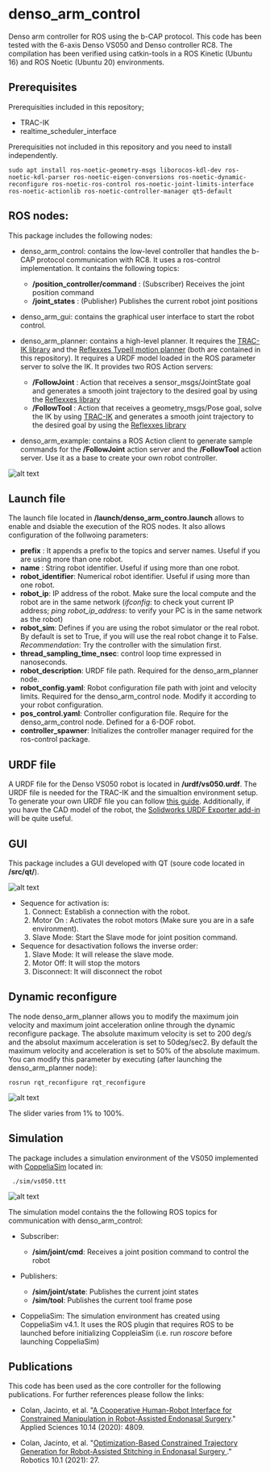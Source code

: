 # denso_arm_control
Denso arm controller for ROS using the b-CAP protocol. This code has been tested with the 6-axis Denso VS050 and Denso controller RC8. The compilation has been verified using catkin-tools in a ROS Kinetic (Ubuntu 16) and ROS Noetic (Ubuntu 20) environments.


## Prerequisites

Prerequisities included in this repository;
* TRAC-IK
* realtime_scheduler_interface


Prerequisities not included in this repository and you need to install independently.

```
sudo apt install ros-noetic-geometry-msgs liborocos-kdl-dev ros-noetic-kdl-parser ros-noetic-eigen-conversions ros-noetic-dynamic-reconfigure ros-noetic-ros-control ros-noetic-joint-limits-interface ros-noetic-actionlib ros-noetic-controller-manager qt5-default 
```

## ROS nodes:
This package includes the following nodes:
* denso_arm_control: contains the low-level controller that handles the b-CAP protocol communication with RC8. It uses a ros-control implementation. It contains the following topics:
    * **/position_controller/command** : (Subscriber) Receives the joint position command
    * **/joint_states** : (Publisher) Publishes the current robot joint positions

* denso_arm_gui: contains the graphical user interface to start the robot control. 

* denso_arm_planner: contains a high-level planner. It requires the [TRAC-IK library](https://bitbucket.org/traclabs/trac_ik/src/master/) and the [Reflexxes TypeII motion planner](https://github.com/Reflexxes) (both are contained in this repository). It requires a URDF model loaded in the ROS parameter server to solve the IK. It provides two ROS Action servers:
    * **/FollowJoint** : Action that receives a sensor_msgs/JointState goal and generates a smooth joint trajectory to the desired goal by using the [Reflexxes library](https://github.com/Reflexxes/RMLTypeII)
    * **/FollowTool** : Action that receives a geometry_msgs/Pose goal, solve the IK by using [TRAC-IK](https://bitbucket.org/traclabs/trac_ik/src/master/) and generates a smooth joint trajectory to the desired goal by using the [Reflexxes library](https://github.com/Reflexxes/RMLTypeII)

* denso_arm_example: contains a ROS Action client to generate sample commands for the **/FollowJoint** action server and the **/FollowTool** action server. Use it as a base to create your own robot controller.

![alt text](https://github.com/jcolan/denso_arm_control/blob/main/denso_arm_control/doc/figures/rqt_graph.png "ROS nodes")

## Launch file
The launch file located in **/launch/denso_arm_contro.launch** allows to enable and dsiable the execution of the ROS nodes. It also allows configuration of the follwoing parameters:
* **prefix** : It appends a prefix to the topics and server names. Useful if you are using more than one robot.
* **name** : String robot identifier. Useful if using more than one robot.
* **robot_identifier**: Numerical robot identifier. Useful if using more than one robot.
* **robot_ip**: IP address of the robot. Make sure the local compute and the robot are in the same network (*ifconfig*: to check yout current IP address; *ping robot_ip_address*: to verify your PC is in the same network as the robot) 
* **robot_sim**: Defines if you are using the robot simulator or the real robot. By default is set to True, if you will use the real robot change it to False. *Recommendation*: Try the controller with the simulation first.
* **thread_sampling_time_nsec**: control loop time expressed in nanoseconds.
* **robot_description**: URDF file path. Required for the denso_arm_planner node.
* **robot_config.yaml**: Robot configuration file path with joint and velocity limits. Required for the denso_arm_control node. Modify it according to your robot configuration.
* **pos_control.yaml**: Controller configuration file. Require for the denso_arm_control node. Defined for a 6-DOF robot.
* **controller_spawner**: Initializes the controller manager required for the ros-control package.

## URDF file
A URDF file for the Denso VS050 robot is located in **/urdf/vs050.urdf**. The URDF file is needed for the TRAC-IK and the simualtion environment setup. To generate your own URDF file you can follow [this guide](http://wiki.ros.org/urdf/Tutorials/Create%20your%20own%20urdf%20file). Additionally, if you have the CAD model of the robot, the [Solidworks URDF Exporter add-in](http://wiki.ros.org/urdf/Tutorials/Create%20your%20own%20urdf%20file) will be quite useful.

## GUI
This package includes a GUI developed with QT (soure code located in **/src/qt/**).

![alt text](https://github.com/jcolan/denso_arm_control/blob/main/denso_arm_control/doc/figures/gui.png "GUI")

* Sequence for activation is:
    1. Connect: Establish a connection with the robot. 
    2. Motor On : Activates the robot motors (Make sure you are in a safe environment). 
    3. Slave Mode: Start the Slave mode for joint position command.
* Sequence for desactivation follows the inverse order:
    1. Slave Mode: It will release the slave mode.
    2. Motor Off: It will stop the motors
    3. Disconnect: It will disconnect the robot

## Dynamic reconfigure
The node denso_arm_planner allows you to modify the maximum join velocity and maximum joint acceleration online through the dynamic reconfigure package. The absolute maximum velocity is set to 200 deg/s and the absolut maximum acceleration is set to 50deg/sec2. By default the maximum velocity and acceleration is set to 50% of the absolute maximum. You can modify this parameter by executing (after launching the denso_arm_planner node):
```
rosrun rqt_reconfigure rqt_reconfigure
```
![alt text](https://github.com/jcolan/denso_arm_control/blob/main/denso_arm_control/doc/figures/rqt_reconfigure.png "CoppeliaSim simulation")

The slider varies from 1% to 100%.

## Simulation

The package includes a simulation environment of the VS050 implemented with [CoppeliaSim](https://www.coppeliarobotics.com/) located in:
```
 ./sim/vs050.ttt
```

![alt text](https://github.com/jcolan/denso_arm_control/blob/main/denso_arm_control/doc/figures/simulation.png "Dynamic reconfigure")

The simulation model contains the the following ROS topics for communication with denso_arm_control:

* Subscriber:
    * **/sim/joint/cmd**: Receives a joint position command to control the robot

* Publishers:
    * **/sim/joint/state**: Publishes the current joint states
    * **/sim/tool**: Publishes the current tool frame pose

* CoppeliaSim: The simulation environment has created using CoppeliaSim v4.1. It uses the ROS plugin that requires ROS to be launched before initializing CoppleiaSim (i.e. run *roscore* before launching CoppeliaSim)


## Publications
This code has been used as the core controller for the following publications. For further references please follow the links:

* Colan, Jacinto, et al. "[A Cooperative Human-Robot Interface for Constrained Manipulation in Robot-Assisted Endonasal Surgery](https://www.mdpi.com/2076-3417/10/14/4809)." Applied Sciences 10.14 (2020): 4809.

* Colan, Jacinto, et al. "[Optimization-Based Constrained Trajectory Generation for Robot-Assisted Stitching in Endonasal Surgery ](https://www.mdpi.com/2218-6581/10/1/27)." Robotics 10.1 (2021): 27.
